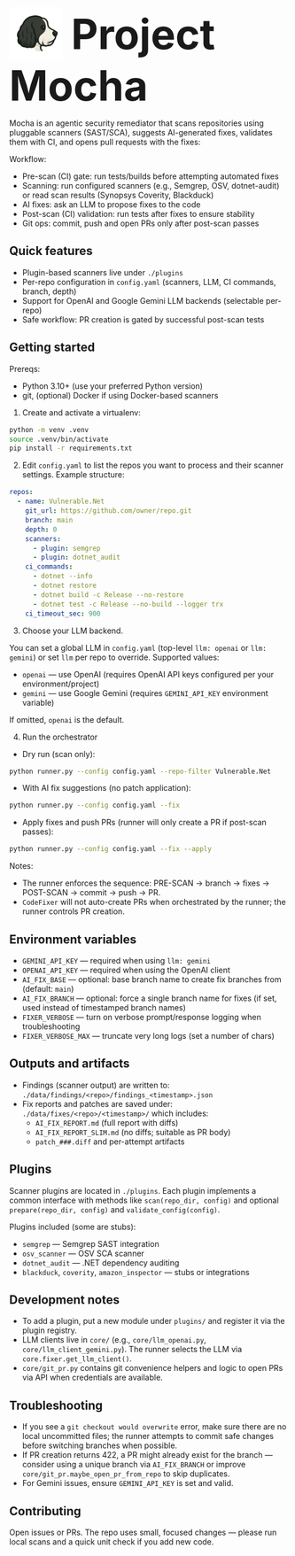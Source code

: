 <p>
  <img src="docs/Mocha.PNG" alt="Thumbnail" height="96" style="vertical-align:middle;">
  &nbsp;&nbsp;
  <strong style="font-size:75px; vertical-align:middle;">Project Mocha</strong>
</p>


Mocha is an agentic security remediator that scans repositories using pluggable scanners (SAST/SCA), suggests AI-generated fixes, validates them with CI, and opens pull requests with the fixes:

Workflow:

- Pre-scan (CI) gate: run tests/builds before attempting automated fixes
- Scanning: run configured scanners (e.g., Semgrep, OSV, dotnet-audit) or read scan results (Synopsys Coverity, Blackduck)
- AI fixes: ask an LLM to propose fixes to the code
- Post-scan (CI) validation: run tests after fixes to ensure stability
- Git ops: commit, push and open PRs only after post-scan passes

## Quick features

- Plugin-based scanners live under `./plugins`
- Per-repo configuration in `config.yaml` (scanners, LLM, CI commands, branch, depth)
- Support for OpenAI and Google Gemini LLM backends (selectable per-repo)
- Safe workflow: PR creation is gated by successful post-scan tests

## Getting started

Prereqs:

- Python 3.10+ (use your preferred Python version)
- git, (optional) Docker if using Docker-based scanners

1. Create and activate a virtualenv:

```bash
python -m venv .venv
source .venv/bin/activate
pip install -r requirements.txt
```

2. Edit `config.yaml` to list the repos you want to process and their scanner settings. Example structure:

```yaml
repos:
  - name: Vulnerable.Net
    git_url: https://github.com/owner/repo.git
    branch: main
    depth: 0
    scanners:
      - plugin: semgrep
      - plugin: dotnet_audit
    ci_commands:
      - dotnet --info
      - dotnet restore
      - dotnet build -c Release --no-restore
      - dotnet test -c Release --no-build --logger trx
    ci_timeout_sec: 900
```

3. Choose your LLM backend.

You can set a global LLM in `config.yaml` (top-level `llm: openai` or `llm: gemini`) or set `llm` per repo to override. Supported values:

- `openai` — use OpenAI (requires OpenAI API keys configured per your environment/project)
- `gemini` — use Google Gemini (requires `GEMINI_API_KEY` environment variable)

If omitted, `openai` is the default.

4. Run the orchestrator

- Dry run (scan only):

```bash
python runner.py --config config.yaml --repo-filter Vulnerable.Net
```

- With AI fix suggestions (no patch application):

```bash
python runner.py --config config.yaml --fix
```

- Apply fixes and push PRs (runner will only create a PR if post-scan passes):

```bash
python runner.py --config config.yaml --fix --apply
```

Notes:
- The runner enforces the sequence: PRE-SCAN → branch → fixes → POST-SCAN → commit → push → PR.
- `CodeFixer` will not auto-create PRs when orchestrated by the runner; the runner controls PR creation.

## Environment variables

- `GEMINI_API_KEY` — required when using `llm: gemini`
- `OPENAI_API_KEY` — required when using the OpenAI client
- `AI_FIX_BASE` — optional: base branch name to create fix branches from (default: `main`)
- `AI_FIX_BRANCH` — optional: force a single branch name for fixes (if set, used instead of timestamped branch names)
- `FIXER_VERBOSE` — turn on verbose prompt/response logging when troubleshooting
- `FIXER_VERBOSE_MAX` — truncate very long logs (set a number of chars)

## Outputs and artifacts

- Findings (scanner output) are written to: `./data/findings/<repo>/findings_<timestamp>.json`
- Fix reports and patches are saved under: `./data/fixes/<repo>/<timestamp>/` which includes:
  - `AI_FIX_REPORT.md` (full report with diffs)
  - `AI_FIX_REPORT_SLIM.md` (no diffs; suitable as PR body)
  - `patch_###.diff` and per-attempt artifacts

## Plugins

Scanner plugins are located in `./plugins`. Each plugin implements a common interface with methods like `scan(repo_dir, config)` and optional `prepare(repo_dir, config)` and `validate_config(config)`.

Plugins included (some are stubs):

- `semgrep` — Semgrep SAST integration
- `osv_scanner` — OSV SCA scanner
- `dotnet_audit` — .NET dependency auditing
- `blackduck`, `coverity`, `amazon_inspector` — stubs or integrations

## Development notes

- To add a plugin, put a new module under `plugins/` and register it via the plugin registry.
- LLM clients live in `core/` (e.g., `core/llm_openai.py`, `core/llm_client_gemini.py`). The runner selects the LLM via `core.fixer.get_llm_client()`.
- `core/git_pr.py` contains git convenience helpers and logic to open PRs via API when credentials are available.

## Troubleshooting

- If you see a `git checkout would overwrite` error, make sure there are no local uncommitted files; the runner attempts to commit safe changes before switching branches when possible.
- If PR creation returns 422, a PR might already exist for the branch — consider using a unique branch via `AI_FIX_BRANCH` or improve `core/git_pr.maybe_open_pr_from_repo` to skip duplicates.
- For Gemini issues, ensure `GEMINI_API_KEY` is set and valid.

## Contributing

Open issues or PRs. The repo uses small, focused changes — please run local scans and a quick unit check if you add new code.

